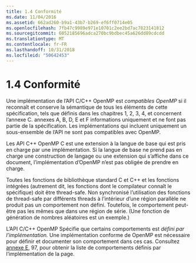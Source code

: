 ```yaml
---
title: 1.4 Conformité
ms.date: 11/04/2016
ms.assetid: 662ad260-b9a1-43b7-b269-ef6ff0714e05
ms.openlocfilehash: 7fb47c9989e971e10701c2ee2bd7ac7823141812
ms.sourcegitcommit: 6052185696adca270bc9bdbec45a626dd89cdcdd
ms.translationtype: MT
ms.contentlocale: fr-FR
ms.lasthandoff: 10/31/2018
ms.locfileid: "50642453"
---
```

# <a name="14-compliance"></a>1.4 Conformité

Une implémentation de l’API C/C++ OpenMP est *compatibles OpenMP* si il reconnaît et conserve la sémantique de tous les éléments de cette spécification, tels que définis dans les chapitres 1, 2, 3, 4, et concernent l’annexe C. annexes A, B, D, E et F informations uniquement et ne font pas partie de la spécification. Les implémentations qui incluent uniquement un sous-ensemble de l’API ne sont pas compatibles avec OpenMP.

Les API C++ OpenMP C est une extension à la langue de base qui est pris en charge par une implémentation. Si la langue de base ne prend pas en charge une construction de langage ou une extension qui s’affiche dans ce document, l’implémentation d’OpenMP n’est pas obligée de prendre en charge.

Toutes les fonctions de bibliothèque standard C et C++ et les fonctions intégrées (autrement dit, les fonctions dont le compilateur connaît le spécifique) doit être thread-safe. Non synchronisé l’utilisation des fonctions de thread-safe par différents threads à l’intérieur d’une région parallèle ne produit pas un comportement non défini. Toutefois, le comportement peut-être pas les mêmes que dans une région de série. (Une fonction de génération de nombres aléatoires est un exemple.)

L’API C/C++ OpenMP Spécifie que certains comportements est *défini par l’implémentation.* Une implémentation conforme de OpenMP est nécessaire pour définir et documenter son comportement dans ces cas. Consultez [annexe E](../../parallel/openmp/e-implementation-defined-behaviors-in-openmp-c-cpp.md), 97, pour obtenir la liste de comportements définis par l’implémentation de la page.